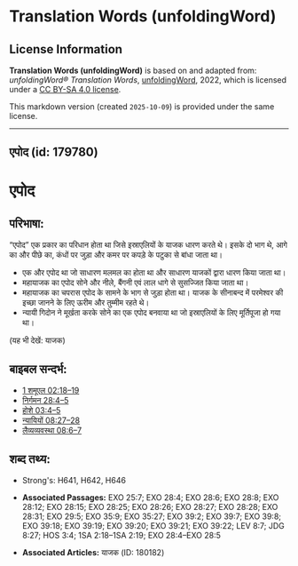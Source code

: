 # Translation Words (unfoldingWord)

## License Information

**Translation Words (unfoldingWord)** is based on and adapted from: _unfoldingWord® Translation Words_, [unfoldingWord](https://unfoldingword.org/utw), 2022, which is licensed under a [CC BY-SA 4.0 license](https://creativecommons.org/licenses/by-sa/4.0/legalcode.en).

This markdown version (created `2025-10-09`) is provided under the same license.



--------------------------------

## एपोद (id: 179780)

एपोद
====

परिभाषा:
--------

“एपोद” एक प्रकार का परिधान होता था जिसे इस्राएलियों के याजक धारण करते थे। इसके दो भाग थे, आगे का और पीछे का, कंधों पर जुड़ा और कमर पर कपड़े के पटुका से बांधा जाता था।

* एक और एपोद था जो साधारण मलमल का होता था और साधारण याजकों द्वारा धारण किया जाता था।
* महायाजक का एपोद सोने और नीले, बैंगनी एवं लाल धागे से सुसज्जित किया जाता था।
* महायाजक का चपरास एपोद के सामने के भाग से जुड़ा होता था। याजक के सीनाबन्द में परमेश्वर की इच्छा जानने के लिए ऊरीम और तुम्मीम रहते थे।
* न्यायी गिदोन ने मूर्खता करके सोने का एक एपोद बनवाया था जो इस्राएलियों के लिए मूर्तिपूजा हो गया था।

(यह भी देखें: याजक)

बाइबल सन्दर्भ:
--------------

* [1 शमूएल 02:18–19](https://ref.ly/1Sam0:0)
* [निर्गमन 28:4–5](https://ref.ly/Exod28:4-Exod28:5)
* [होशे 03:4–5](https://ref.ly/Hos3:4-Hos3:5)
* [न्यायियों 08:27–28](https://ref.ly/Judg8:27-Judg8:28)
* [लैव्यव्यवस्था 08:6–7](https://ref.ly/Lev8:6-Lev8:7)

शब्द तथ्य:
----------

* Strong's: H641, H642, H646

* **Associated Passages:** EXO 25:7; EXO 28:4; EXO 28:6; EXO 28:8; EXO 28:12; EXO 28:15; EXO 28:25; EXO 28:26; EXO 28:27; EXO 28:28; EXO 28:31; EXO 29:5; EXO 35:9; EXO 35:27; EXO 39:2; EXO 39:7; EXO 39:8; EXO 39:18; EXO 39:19; EXO 39:20; EXO 39:21; EXO 39:22; LEV 8:7; JDG 8:27; HOS 3:4; 1SA 2:18–1SA 2:19; EXO 28:4–EXO 28:5
* **Associated Articles:** याजक (ID: 180182)


